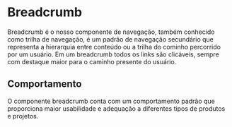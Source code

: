 # Breadcrumb

Breadcrumb é o nosso componente de navegação, também conhecido como trilha de navegação, é um padrão de navegação secundário que representa a hierarquia entre conteúdo ou a trilha do cominho percorrido por um usuário. Em um breadcrumb todos os links são clicáveis, sempre com destaque maior para o caminho presente do usuário.

## Comportamento
O componente breadcrumb conta com um comportamento padrão que proporciona maior usabilidade e adequação a diferentes tipos de produtos e projetos.

<wiz-code-demo>
  <wiz-breadcrumb> </wiz-breadcrumb>
</wiz-code-demo>